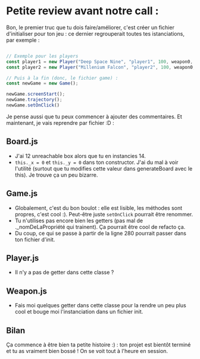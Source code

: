 # Petite review avant notre call :

Bon, le premier truc que tu dois faire/améliorer, c'est créer un fichier d'initialiser pour ton jeu : ce dernier regrouperait toutes tes istanciations, par exemple : 

```JavaScript

// Exemple pour les players
const player1 = new Player("Deep Space Nine", "player1", 100, weapon0, "<div></div>", 10);
const player2 = new Player("Millenium Falcon", "player2", 100, weapon0, "<div></div>", 10); 

// Puis à la fin (donc, le fichier game) : 
const newGame = new Game();

newGame.screenStart();
newGame.trajectory();
newGame.setOnClick()
```

Je pense aussi que tu peux commencer à ajouter des commentaires. Et maintenant, je vais reprendre par fichier :D :

## Board.js

- J'ai 12 unreachable box alors que tu en instancies 14.
- `this._x = 0` et `this._y = 0` dans ton constructor. J'ai du mal à voir l'utilité (surtout que tu modifies cette valeur dans generateBoard avec le this). Je trouve ça un peu bizarre.


## Game.js

- Globalement, c'est du bon boulot : elle est lisible, les méthodes sont propres, c'est cool :). Peut-être juste `setOnClick` pourrait être renommer.
- Tu n'utilises pas encore bien les getters (pas mal de ._nomDeLaPropriété qui trainent). Ça pourrait être cool de refacto ça.
- Du coup, ce qui se passe à partir de la ligne 280 pourrait passer dans ton fichier d'init.

## Player.js
- Il n'y a pas de getter dans cette classe ?

## Weapon.js

- Fais moi quelques getter dans cette classe pour la rendre un peu plus cool et bouge moi l'instanciation dans un fichier init.


## Bilan

Ça commence à être bien ta petite histoire :) : ton projet est bientôt terminé et tu as vraiment bien bossé !
On se voit tout à l'heure en session.